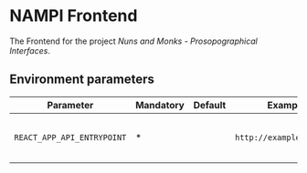 # NAMPI Frontend

The Frontend for the project _Nuns and Monks - Prosopographical Interfaces_.

## Environment parameters

| Parameter                  | Mandatory | Default | Example                  | Description                         |
| -------------------------- | --------- | ------- | ------------------------ | ----------------------------------- |
| `REACT_APP_API_ENTRYPOINT` | \*        |         | `http://example.com/api` | The URL of the NAMPI API entrypoint |
